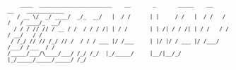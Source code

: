```console
    ____  _______________________    __       _       _____    __    __    ____________
   / __ \/  _/ ____/  _/_  __/   |  / /      | |     / /   |  / /   / /   / ____/_  __/
  / / / // // / __ / /  / / / /| | / /       | | /| / / /| | / /   / /   / __/   / /   
 / /_/ // // /_/ // /  / / / ___ |/ /___     | |/ |/ / ___ |/ /___/ /___/ /___  / /    
/_____/___/\____/___/ /_/ /_/  |_/_____/     |__/|__/_/  |_/_____/_____/_____/ /_/     
```                                                                                       
